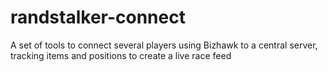 # randstalker-connect
A set of tools to connect several players using Bizhawk to a central server, tracking items and positions to create a live race feed
